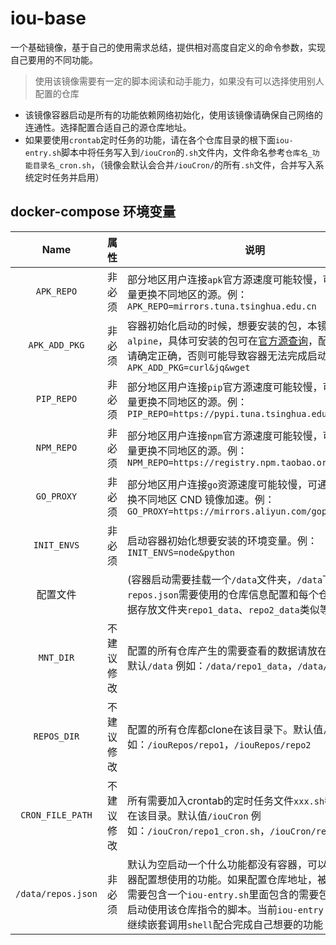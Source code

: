 # iou-base

一个基础镜像，基于自己的使用需求总结，提供相对高度自定义的命令参数，实现自己要用的不同功能。
> 使用该镜像需要有一定的脚本阅读和动手能力，如果没有可以选择使用别人配置的仓库
- 该镜像容器启动是所有的功能依赖网络初始化，使用该镜像请确保自己网络的连通性。选择配置合适自己的源仓库地址。
- 如果要使用`crontab`定时任务的功能，请在各个仓库目录的根下面`iou-entry.sh`脚本中将任务写入到`/iouCron`的`.sh`文件内，文件命名参考`仓库名_功能目录名_cron.sh`，（镜像会默认会合并`/iouCron/`的所有`.sh`文件，合并写入系统定时任务并启用）
## docker-compose 环境变量

| Name |属性|说明|
| :---------: | ---- | ------------------------------------------------------------ |
| `APK_REPO` | 非必须 |部分地区用户连接`apk`官方源速度可能较慢，可通过此变量更换不同地区的源。例：`APK_REPO=mirrors.tuna.tsinghua.edu.cn`|
| `APK_ADD_PKG` | 非必须 |容器初始化启动的时候，想要安装的包，本镜像基于`alpine`，具体可安装的包可在[官方源查询](https://pkgs.alpinelinux.org/packages)，配置的安装包请确定正确，否则可能导致容器无法完成启动。例：`APK_ADD_PKG=curl&jq&wget`|
| `PIP_REPO` | 非必须 |部分地区用户连接`pip`官方源速度可能较慢，可通过此变量更换不同地区的源。例：`PIP_REPO=https://pypi.tuna.tsinghua.edu.cn/simple`|
| `NPM_REPO` | 非必须 |部分地区用户连接`npm`官方源速度可能较慢，可通过此变量更换不同地区的源。例：`NPM_REPO=https://registry.npm.taobao.org`|
| `GO_PROXY` | 非必须 |部分地区用户连接`go`资源速度可能较慢，可通过此变量更换不同地区 CND 镜像加速。例：`GO_PROXY=https://mirrors.aliyun.com/goproxy/`|
| `INIT_ENVS` | 非必须 |启动容器初始化想要安装的环境变量。例：`INIT_ENVS=node&python`|
|配置文件||(容器启动需要挂载一个`/data`文件夹，`/data`下面有`repos.json`需要使用的仓库信息配置和每个仓库对应的数据存放文件夹`repo1_data`、`repo2_data`类似等等)|
| `MNT_DIR` | 不建议修改 |配置的所有仓库产生的需要查看的数据请放在该目录下。默认`/data` 例如：`/data/repo1_data`，`/data/repo2_data`|
| `REPOS_DIR` | 不建议修改 |配置的所有仓库都clone在该目录下。默认值`/iouRepos` 例如：`/iouRepos/repo1`，`/iouRepos/repo2`|
| `CRON_FILE_PATH` | 不建议修改 |所有需要加入crontab的定时任务文件`xxx.sh`都需要生成在该目录。默认值`/iouCron` 例如：`/iouCron/repo1_cron.sh`，`/iouCron/repo2_cron.sh`|
| `/data/repos.json` | 非必须 |默认为空启动一个什么功能都没有容器，可以手动进入容器配置想使用的功能。如果配置仓库地址，被使用仓库根需要包含一个`iou-entry.sh`里面包含的需要包含配置环境启动使用该仓库指令的脚本。当前`iou-entry.sh`里面可以继续嵌套调用`shell`配合完成自己想要的功能|
